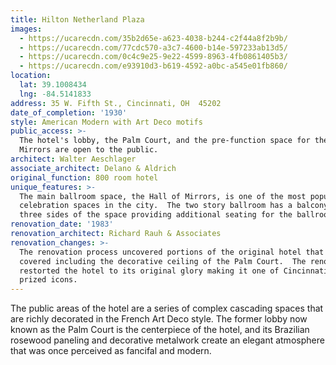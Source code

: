 ```yaml
---
title: Hilton Netherland Plaza
images:
  - https://ucarecdn.com/35b2d65e-a623-4038-b244-c2f44a8f2b9b/
  - https://ucarecdn.com/77cdc570-a3c7-4600-b14e-597233ab13d5/
  - https://ucarecdn.com/0c4c9e25-9e22-4599-8963-4fb0861405b3/
  - https://ucarecdn.com/e93910d3-b619-4592-a0bc-a545e01fb860/
location:
  lat: 39.1008434
  lng: -84.5141833
address: 35 W. Fifth St., Cincinnati, OH  45202
date_of_completion: '1930'
style: American Modern with Art Deco motifs
public_access: >-
  The hotel's lobby, the Palm Court, and the pre-function space for the Hall of
  Mirrors are open to the public.
architect: Walter Aeschlager
associate_architect: Delano & Aldrich
original_function: 800 room hotel
unique_features: >-
  The main ballroom space, the Hall of Mirrors, is one of the most popular
  celebration spaces in the city.  The two story ballroom has a balcony wrapping
  three sides of the space providing additional seating for the ballroom.
renovation_date: '1983'
renovation_architect: Richard Rauh & Associates
renovation_changes: >-
  The renovation process uncovered portions of the original hotel that had been
  covered including the decorative ceiling of the Palm Court.  The renovation
  restorted the hotel to its original glory making it one of Cincinnati's most
  prized icons.
---
```


The public areas of the hotel are a series of complex cascading spaces that are richly decorated in the French Art Deco style. The former lobby now known as the Palm Court is the centerpiece of the hotel, and its Brazilian rosewood paneling and decorative metalwork create an elegant atmosphere that was once perceived as fancifal and modern.
